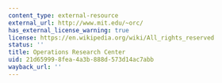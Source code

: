 ```yaml
---
content_type: external-resource
external_url: http://www.mit.edu/~orc/
has_external_license_warning: true
license: https://en.wikipedia.org/wiki/All_rights_reserved
status: ''
title: Operations Research Center
uid: 21d65999-8fea-4a3b-888d-573d14ac7abb
wayback_url: ''
---
```

